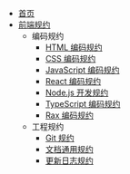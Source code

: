 <!-- docs/_sidebar.md -->

* [首页](Readme.md)
* [前端规约](前端规约/index.md)
  * 编码规约
    * [HTML 编码规约](前端规约/coding/1.html-style-guide.md)
    * [CSS 编码规约](前端规约/coding/2.css-style-guide.md)
    * [JavaScript 编码规约](前端规约/coding/3.javascript-style-guide.md)
    * [React 编码规约](前端规约/coding/4.react-style-guide.md)
    * [Node.js 开发规约](前端规约/coding/5.node-style-guide.md)
    * [TypeScript 编码规约](前端规约/coding/6.typescript-style-guide.md)
    * [Rax 编码规约](前端规约/coding/7.rax-style-guide.md)
  * 工程规约
    * [Git 规约](前端规约/engineering/1.git.md)
    * [文档通用规约](前端规约/engineering/2.doc-writing-practice.md)
    * [更新日志规约](前端规约/engineering/3.doc-changelog.md)
